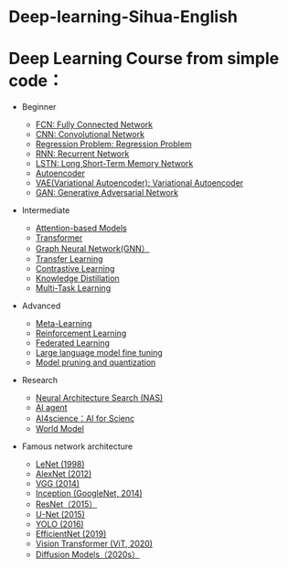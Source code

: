 # Deep-learning-Sihua-English
# Deep Learning Course from simple code：
- Beginner
  - [FCN: Fully Connected Network](https://github.com/pengsihua2023/Deep-learning-Sihua-English/blob/main/Beginner%3A%20FCN(MLP).md)
  - [CNN: Convolutional Network]()
  - [Regression Problem: Regression Problem]()
  - [RNN: Recurrent Network]()
  - [LSTN: Long Short-Term Memory Network]()   
  - [Autoencoder]()
  - [VAE(Variational Autoencoder): Variational Autoencoder]()
  - [GAN: Generative Adversarial Network]() 
    
- Intermediate
  - [Attention-based Models]()
  - [Transformer]()
  - [Graph Neural Network(GNN）]()
  - [Transfer Learning]()
  - [Contrastive Learning]()
  - [Knowledge Distillation]()
  - [Multi-Task Learning]()      
    
- Advanced
  - [Meta-Learning]()
  - [Reinforcement Learning]()
  - [Federated Learning]()
  - [Large language model fine tuning]()
  - [Model pruning and quantization]()
    
- Research 
  - [Neural Architecture Search (NAS)]()
  - [AI agent]()
  - [AI4science：AI for Scienc]()
  - [World Model]()

- Famous network architecture
    - [LeNet (1998)]()
    - [AlexNet (2012)]()
    - [VGG (2014)]()
    - [Inception (GoogleNet, 2014)]()
    - [ResNet（2015）]()
    - [U-Net (2015)]()
    - [YOLO (2016)]()
    - [EfficientNet (2019)]()
    - [Vision Transformer (ViT, 2020)]()
    - [Diffusion Models（2020s）]()
